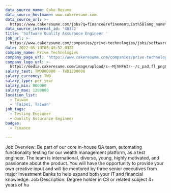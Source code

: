 ```yaml
---
data_source_name: Cake Resume
data_source_hostname: www.cakeresume.com
data_source_url: >-
  https://www.cakeresume.com/jobs?q=finance&refinementList%5Blang_name%5D%5B0%5D=English&refinementList%5Bsalary_type%5D=per_year&range%5Bsalary_range%5D%5Bmin%5D=1000000&page=3
data_source_internal_id: '40372'
title: 'Software Quality Assurance Engineer '
job_url: >-
  https://www.cakeresume.com/companies/prive-technologies/jobs/software-quality-assurance-engineer-496d79
date: 2022-05-10T08:49:52.032Z
company_name: Prive Technologies
company_page_url: 'https://www.cakeresume.com/companies/prive-technologies'
company_logo_url: >-
  https://media.cakeresume.com/image/upload/s--MjVHFAIr--/c_pad,fl_png8,h_200,w_200/v1648003495/zxh0fbnfqdrur8lxkydl.png
salary_text: TWD800000 - TWD1200000
salary_currency: TWD
salary_type: per_year
salary_min: 800000
salary_max: 1200000
location_list:
  - Taiwan
  - 'Taipei, Taiwan'
job_tags:
  - Testing Engineer
  - Quality Assurance Engineer
badges:
  - Finance

---
```


Job Overview: Be part of our core in-house QA team, automating functionality testing for our wealth management platform, as a test engineer. The team is international, diverse, young, highly motivated, and passionate about the product. You will have the opportunity to provide your own creative input and will be mentored by three senior executives from major Investment Banks to help expand both your IT and financial knowledge. Job Description: Degree holder in CS or related subject 4+ years of ha